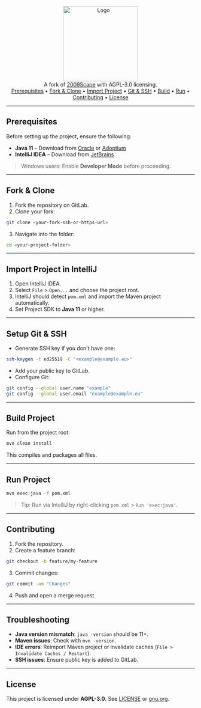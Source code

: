 <div align="center">

<img src="" alt="Logo" width="200">

</div>
<div align="center">
A fork of <a href="https://gitlab.com/2009scape/2009scape">2009Scape</a> with AGPL-3.0 licensing.
</div>
<div align="center">
<a href="#prerequisites">Prerequisites</a> •
<a href="#fork--clone">Fork & Clone</a> •
<a href="#import-project-in-intellij">Import Project</a> •
<a href="#setup-git--ssh">Git & SSH</a> •
<a href="#build-project">Build</a> •
<a href="#run-project">Run</a> •
<a href="#contributing">Contributing</a> •
<a href="#license">License</a>
</div>

---

## Prerequisites

Before setting up the project, ensure the following:

- **Java 11** – Download from [Oracle](https://www.oracle.com/java/technologies/javase-jdk11-downloads.html) or [Adoptium](https://adoptium.net/temurin/releases/?version=11)
- **IntelliJ IDEA** – Download from [JetBrains](https://www.jetbrains.com/idea/download/)

> Windows users: Enable **Developer Mode** before proceeding.

---

## Fork & Clone

1. Fork the repository on GitLab.
2. Clone your fork:

```bash
git clone <your-fork-ssh-or-https-url>
```

3. Navigate into the folder:

```bash
cd <your-project-folder>
```

---

## Import Project in IntelliJ

1. Open IntelliJ IDEA.
2. Select `File` > `Open...` and choose the project root.
3. IntelliJ should detect `pom.xml` and import the Maven project automatically.
4. Set Project SDK to **Java 11** or higher.

---

## Setup Git & SSH

- Generate SSH key if you don't have one:

```bash
ssh-keygen -t ed25519 -C "<example@example.eu>"
```

- Add your public key to GitLab.
- Configure Git:

```bash
git config --global user.name "example"
git config --global user.email "example@example.eu"
```

---

## Build Project

Run from the project root:

```bash
mvn clean install
```

This compiles and packages all files.

---

## Run Project

```bash
mvn exec:java -f pom.xml
```

> Tip: Run via IntelliJ by right-clicking `pom.xml` > `Run 'exec:java'`.

---

## Contributing

1. Fork the repository.
2. Create a feature branch:

```bash
git checkout -b feature/my-feature
```

3. Commit changes:

```bash
git commit -am "Changes"
```

4. Push and open a merge request.

---

## Troubleshooting

- **Java version mismatch**: `java -version` should be 11+.
- **Maven issues**: Check with `mvn -version`.
- **IDE errors**: Reimport Maven project or invalidate caches (`File > Invalidate Caches / Restart`).
- **SSH issues**: Ensure public key is added to GitLab.

---

## License

This project is licensed under **AGPL-3.0**. See [LICENSE](./LICENSE) or [gnu.org](https://www.gnu.org/licenses/agpl-3.0.html).


